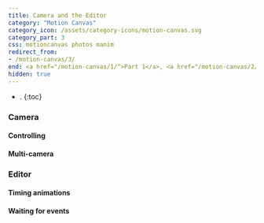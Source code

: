 ```yaml
---
title: Camera and the Editor
category: "Motion Canvas"
category_icon: /assets/category-icons/motion-canvas.svg
category_part: 3
css: motioncanvas photos manim
redirect_from:
- /motion-canvas/3/
end: <a href="/motion-canvas/1/">Part 1</a>, <a href="/motion-canvas/2/">Part 2</a>, <strong>→ Part 3 ←</strong>
hidden: true
---
```


- .
{:toc}

### Camera

#### Controlling

#### Multi-camera

### Editor

#### Timing animations

#### Waiting for events

<script>
const toggleButtons = document.querySelectorAll('button');

toggleButtons.forEach(button => {
  button.addEventListener('click', function() {
    const parentSection = this.parentElement;

    let childDivs = parentSection.querySelectorAll('.ct');

    if (childDivs[0].style.display === 'none') {
      childDivs[0].style.display = 'block';
      childDivs[1].style.display = 'none';
    } else {
      childDivs[0].style.display = 'none';
      childDivs[1].style.display = 'block';
    }

    childDivs = parentSection.querySelectorAll('.bt');

    if (childDivs[0].style.display === 'none') {
      childDivs[0].style.display = 'block';
      childDivs[1].style.display = 'none';
    } else {
      childDivs[0].style.display = 'none';
      childDivs[1].style.display = 'block';
    }
  });
});
</script>
